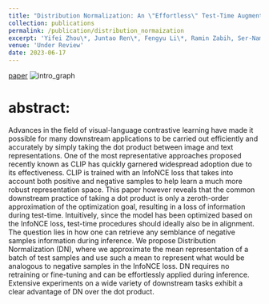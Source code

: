 ```yaml
---
title: "Distribution Normalization: An \"Effortless\" Test-Time Augmentation for Contrastively Learned Visual-language Models"
collection: publications
permalink: /publication/distribution_normaization
excerpt: 'Yifei Zhou\*, Juntao Ren\*, Fengyu Li\*, Ramin Zabih, Ser-Nam Lim'
venue: 'Under Review'
date: 2023-06-17
---
```

[paper](https://arxiv.org/abs/2302.11084)
![intro_graph](https://user-images.githubusercontent.com/83000332/220809765-4245b37b-fd51-434e-8d06-e6c5b8e4f1c1.png)




# abstract:
Advances in the field of visual-language contrastive learning have made it possible for many downstream applications to be carried out efficiently and accurately by simply taking the dot product between image and text representations. One of the most representative approaches proposed recently known as CLIP has quickly garnered widespread adoption due to its effectiveness. CLIP is trained with an InfoNCE loss that takes into account both positive and negative samples to help learn a much more robust representation space. This paper however reveals that the common downstream practice of taking a dot product is only a zeroth-order approximation of the optimization goal, resulting in a loss of information during test-time. Intuitively, since the model has been optimized based on the InfoNCE loss, test-time procedures should ideally also be in alignment. The question lies in how one can retrieve any semblance of negative samples information during inference. We propose Distribution Normalization (DN), where we approximate the mean representation of a batch of test samples and use such a mean to represent what would be analogous to negative samples in the InfoNCE loss. DN requires no retraining or fine-tuning and can be effortlessly applied during inference. Extensive experiments on a wide variety of downstream tasks exhibit a clear advantage of DN over the dot product.
